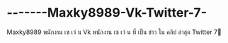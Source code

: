 # -------Maxky8989-Vk-Twitter-7-
Maxky8989 พนักงาน เซ เว่ น Vk พนักงาน เซ เว่ น ที่ เป็น ข่าว ใน คลิป ล่าสุด Twitter  7⃣
